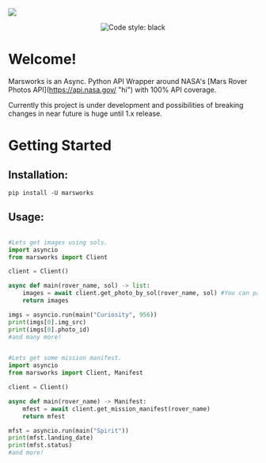 <img src=https://www.nasa.gov/sites/default/files/styles/full_width_feature/public/thumbnails/image/pia23378-16.jpg class="center">

<p align="center">
 <img alt="Code style: black" src="https://img.shields.io/badge/code%20style-black-000000.svg">
</p>


# Welcome!
Marsworks is an Async. Python API Wrapper around NASA's
[Mars Rover Photos API](https://api.nasa.gov/ \"hi"\) with 100% API coverage.

Currently this project is under development and possibilities of
breaking changes in near future is huge until 1.x release.

# Getting Started

## Installation:

`pip install -U marsworks`

## Usage:

```py

#Lets get images using sols.
import asyncio
from marsworks import Client

client = Client()

async def main(rover_name, sol) -> list:
    images = await client.get_photo_by_sol(rover_name, sol) #You can pass camera too.
    return images

imgs = asyncio.run(main("Curiosity", 956))
print(imgs[0].img_src)
print(imgs[0].photo_id)
#and many more!
```

```py

#Lets get some mission manifest.
import asyncio
from marsworks import Client, Manifest

client = Client()

async def main(rover_name) -> Manifest:
    mfest = await client.get_mission_manifest(rover_name)
    return mfest

mfst = asyncio.run(main("Spirit"))
print(mfst.landing_date)
print(mfst.status)
#and more!
```
